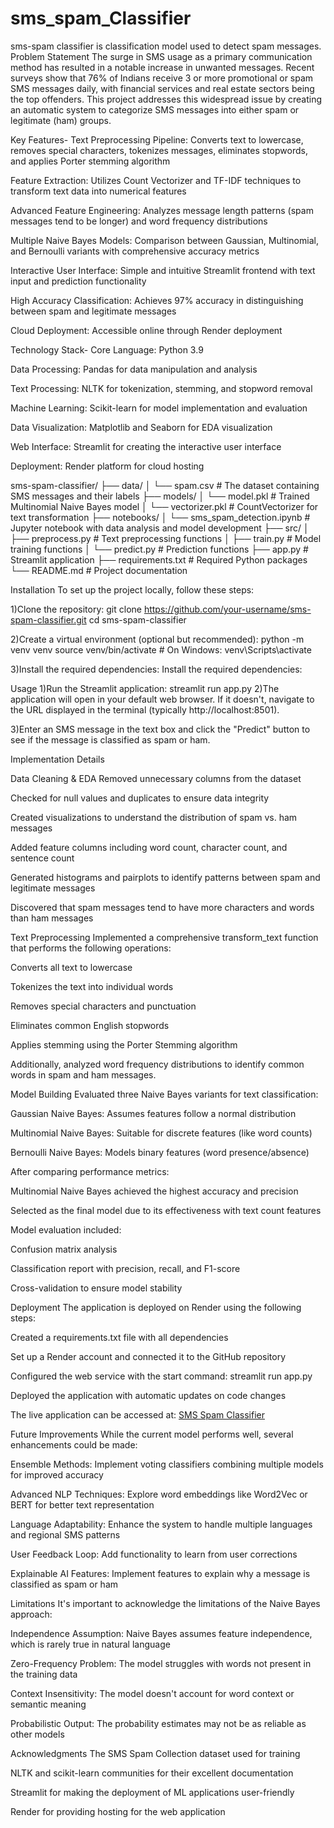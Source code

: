 # sms_spam_Classifier
sms-spam classifier is  classification model used to detect spam messages. 
Problem Statement
The surge in SMS usage as a primary communication method has resulted in a notable increase in unwanted messages. Recent surveys show that 76% of Indians receive 3 or more promotional or spam SMS messages daily, with financial services and real estate sectors being the top offenders. This project addresses this widespread issue by creating an automatic system to categorize SMS messages into either spam or legitimate (ham) groups.


Key Features-
Text Preprocessing Pipeline: Converts text to lowercase, removes special characters, tokenizes messages, eliminates stopwords, and applies Porter stemming algorithm

Feature Extraction: Utilizes Count Vectorizer and TF-IDF techniques to transform text data into numerical features

Advanced Feature Engineering: Analyzes message length patterns (spam messages tend to be longer) and word frequency distributions

Multiple Naive Bayes Models: Comparison between Gaussian, Multinomial, and Bernoulli variants with comprehensive accuracy metrics

Interactive User Interface: Simple and intuitive Streamlit frontend with text input and prediction functionality

High Accuracy Classification: Achieves 97% accuracy in distinguishing between spam and legitimate messages

Cloud Deployment: Accessible online through Render deployment



Technology Stack-
Core Language: Python 3.9

Data Processing: Pandas for data manipulation and analysis

Text Processing: NLTK for tokenization, stemming, and stopword removal

Machine Learning: Scikit-learn for model implementation and evaluation

Data Visualization: Matplotlib and Seaborn for EDA visualization

Web Interface: Streamlit for creating the interactive user interface

Deployment: Render platform for cloud hosting



sms-spam-classifier/
├── data/
│   └── spam.csv              # The dataset containing SMS messages and their labels
├── models/
│   └── model.pkl             # Trained Multinomial Naive Bayes model
│   └── vectorizer.pkl        # CountVectorizer for text transformation
├── notebooks/
│   └── sms_spam_detection.ipynb # Jupyter notebook with data analysis and model development
├── src/
│   ├── preprocess.py         # Text preprocessing functions
│   ├── train.py              # Model training functions
│   └── predict.py            # Prediction functions
├── app.py                    # Streamlit application
├── requirements.txt          # Required Python packages
└── README.md                 # Project documentation


Installation
To set up the project locally, follow these steps:

1)Clone the repository:
git clone https://github.com/your-username/sms-spam-classifier.git
cd sms-spam-classifier

2)Create a virtual environment (optional but recommended):
python -m venv venv
source venv/bin/activate  # On Windows: venv\Scripts\activate

3)Install the required dependencies:
Install the required dependencies:

Usage
1)Run the Streamlit application:
streamlit run app.py
2)The application will open in your default web browser. If it doesn't, navigate to the URL displayed in the terminal (typically http://localhost:8501).

3)Enter an SMS message in the text box and click the "Predict" button to see if the message is classified as spam or ham.





Implementation Details

Data Cleaning & EDA
Removed unnecessary columns from the dataset

Checked for null values and duplicates to ensure data integrity

Created visualizations to understand the distribution of spam vs. ham messages

Added feature columns including word count, character count, and sentence count

Generated histograms and pairplots to identify patterns between spam and legitimate messages

Discovered that spam messages tend to have more characters and words than ham messages

Text Preprocessing
Implemented a comprehensive transform_text function that performs the following operations:

Converts all text to lowercase

Tokenizes the text into individual words

Removes special characters and punctuation

Eliminates common English stopwords

Applies stemming using the Porter Stemming algorithm

Additionally, analyzed word frequency distributions to identify common words in spam and ham messages.

Model Building
Evaluated three Naive Bayes variants for text classification:

Gaussian Naive Bayes: Assumes features follow a normal distribution

Multinomial Naive Bayes: Suitable for discrete features (like word counts)

Bernoulli Naive Bayes: Models binary features (word presence/absence)

After comparing performance metrics:

Multinomial Naive Bayes achieved the highest accuracy and precision

Selected as the final model due to its effectiveness with text count features

Model evaluation included:

Confusion matrix analysis

Classification report with precision, recall, and F1-score

Cross-validation to ensure model stability

Deployment
The application is deployed on Render using the following steps:

Created a requirements.txt file with all dependencies

Set up a Render account and connected it to the GitHub repository

Configured the web service with the start command: streamlit run app.py

Deployed the application with automatic updates on code changes

The live application can be accessed at: [SMS Spam Classifier
](https://sms-spam-classifier-rszu.onrender.com)

Future Improvements
While the current model performs well, several enhancements could be made:

Ensemble Methods: Implement voting classifiers combining multiple models for improved accuracy

Advanced NLP Techniques: Explore word embeddings like Word2Vec or BERT for better text representation

Language Adaptability: Enhance the system to handle multiple languages and regional SMS patterns

User Feedback Loop: Add functionality to learn from user corrections

Explainable AI Features: Implement features to explain why a message is classified as spam or ham

Limitations
It's important to acknowledge the limitations of the Naive Bayes approach:

Independence Assumption: Naive Bayes assumes feature independence, which is rarely true in natural language

Zero-Frequency Problem: The model struggles with words not present in the training data

Context Insensitivity: The model doesn't account for word context or semantic meaning

Probabilistic Output: The probability estimates may not be as reliable as other models

Acknowledgments
The SMS Spam Collection dataset used for training

NLTK and scikit-learn communities for their excellent documentation

Streamlit for making the deployment of ML applications user-friendly

Render for providing hosting for the web application



